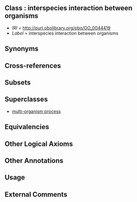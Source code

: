 
## Class : interspecies interaction between organisms

 * *IRI* = http://purl.obolibrary.org/obo/GO_0044419
 * *Label* = interspecies interaction between organisms

## Synonyms


## Cross-references


## Subsets


## Superclasses

 * [multi-organism process](../../GO/04/GO_0051704.md)

## Equivalencies


## Other Logical Axioms


## Other Annotations


## Usage


## External Comments

